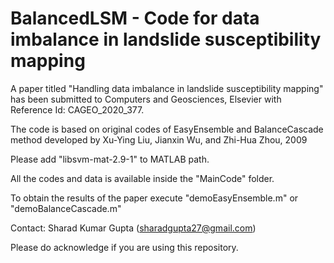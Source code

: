# BalancedLSM - Code for data imbalance in landslide susceptibility mapping

A paper titled "Handling data imbalance in landslide susceptibility mapping" has been submitted to Computers and Geosciences, Elsevier with Reference Id: CAGEO_2020_377.

The code is based on original codes of EasyEnsemble and BalanceCascade method developed by Xu-Ying Liu, Jianxin Wu, and Zhi-Hua Zhou, 2009

Please add "libsvm-mat-2.9-1" to MATLAB path.

All the codes and data is available inside the "MainCode" folder.

To obtain the results of the paper execute "demoEasyEnsemble.m" or "demoBalanceCascade.m"

Contact: Sharad Kumar Gupta (sharadgupta27@gmail.com)

Please do acknowledge if you are using this repository.
